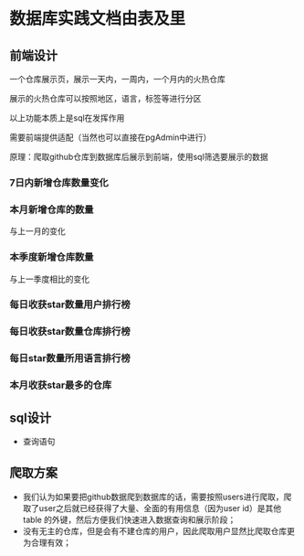 # 数据库实践文档由表及里

## 前端设计

一个仓库展示页，展示一天内，一周内，一个月内的火热仓库

展示的火热仓库可以按照地区，语言，标签等进行分区

以上功能本质上是sql在发挥作用

需要前端提供适配（当然也可以直接在pgAdmin中进行）

原理：爬取github仓库到数据库后展示到前端，使用sql筛选要展示的数据

### 7日内新增仓库数量变化

### 本月新增仓库的数量

与上一月的变化

### 本季度新增仓库数量

与上一季度相比的变化

### 每日收获star数量用户排行榜

### 每日收获star数量仓库排行榜

### 每日star数量所用语言排行榜

### 本月收获star最多的仓库



## sql设计

- 查询语句

## 爬取方案

- 我们认为如果要把github数据爬到数据库的话，需要按照users进行爬取，爬取了user之后就已经获得了大量、全面的有用信息（因为user id）是其他 table 的外键，然后方便我们快速进入数据查询和展示阶段；
- 没有无主的仓库，但是会有不建仓库的用户，因此爬取用户显然比爬取仓库更为合理有效；

